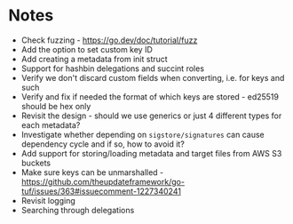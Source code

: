 # Notes

* Check fuzzing - https://go.dev/doc/tutorial/fuzz 
* Add the option to set custom key ID
* Add creating a metadata from init struct
* Support for hashbin delegations and succint roles
* Verify we don't discard custom fields when converting, i.e. for keys and such
* Verify and fix if needed the format of which keys are stored - ed25519 should be hex only
* Revisit the design - should we use generics or just 4 different types for each metadata?
* Investigate whether depending on `sigstore/signatures` can cause dependency cycle and if so, how to avoid it?
* Add support for storing/loading metadata and target files from AWS S3 buckets
* Make sure keys can be unmarshalled - https://github.com/theupdateframework/go-tuf/issues/363#issuecomment-1227340241
* Revisit logging
* Searching through delegations
